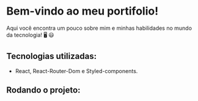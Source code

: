 # Bem-vindo ao meu portifolio!

Aqui você encontra um pouco sobre mim e minhas habilidades no mundo da tecnologia! 🖥️ 😃

## Tecnologias utilizadas:
- React, React-Router-Dom e Styled-components.

## Rodando o projeto:
